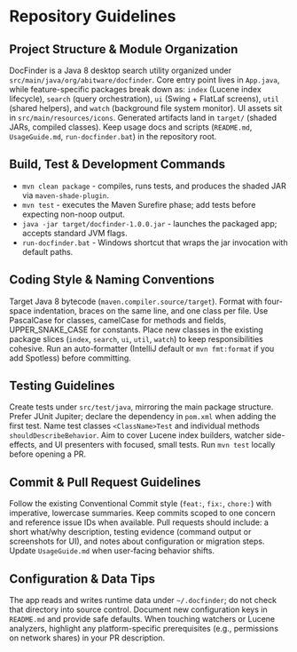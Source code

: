 # Repository Guidelines

## Project Structure & Module Organization
DocFinder is a Java 8 desktop search utility organized under `src/main/java/org/abitware/docfinder`. Core entry point lives in `App.java`, while feature-specific packages break down as: `index` (Lucene index lifecycle), `search` (query orchestration), `ui` (Swing + FlatLaf screens), `util` (shared helpers), and `watch` (background file system monitor). UI assets sit in `src/main/resources/icons`. Generated artifacts land in `target/` (shaded JARs, compiled classes). Keep usage docs and scripts (`README.md`, `UsageGuide.md`, `run-docfinder.bat`) in the repository root.

## Build, Test & Development Commands
- `mvn clean package` - compiles, runs tests, and produces the shaded JAR via `maven-shade-plugin`.
- `mvn test` - executes the Maven Surefire phase; add tests before expecting non-noop output.
- `java -jar target/docfinder-1.0.0.jar` - launches the packaged app; accepts standard JVM flags.
- `run-docfinder.bat` - Windows shortcut that wraps the jar invocation with default paths.

## Coding Style & Naming Conventions
Target Java 8 bytecode (`maven.compiler.source/target`). Format with four-space indentation, braces on the same line, and one class per file. Use PascalCase for classes, camelCase for methods and fields, UPPER_SNAKE_CASE for constants. Place new classes in the existing package slices (`index`, `search`, `ui`, `util`, `watch`) to keep responsibilities cohesive. Run an auto-formatter (IntelliJ default or `mvn fmt:format` if you add Spotless) before committing.

## Testing Guidelines
Create tests under `src/test/java`, mirroring the main package structure. Prefer JUnit Jupiter; declare the dependency in `pom.xml` when adding the first test. Name test classes `<ClassName>Test` and individual methods `shouldDescribeBehavior`. Aim to cover Lucene index builders, watcher side-effects, and UI presenters with focused, small tests. Run `mvn test` locally before opening a PR.

## Commit & Pull Request Guidelines
Follow the existing Conventional Commit style (`feat:`, `fix:`, `chore:`) with imperative, lowercase summaries. Keep commits scoped to one concern and reference issue IDs when available. Pull requests should include: a short what/why description, testing evidence (command output or screenshots for UI), and notes about configuration or migration steps. Update `UsageGuide.md` when user-facing behavior shifts.

## Configuration & Data Tips
The app reads and writes runtime data under `~/.docfinder`; do not check that directory into source control. Document new configuration keys in `README.md` and provide safe defaults. When touching watchers or Lucene analyzers, highlight any platform-specific prerequisites (e.g., permissions on network shares) in your PR description.
